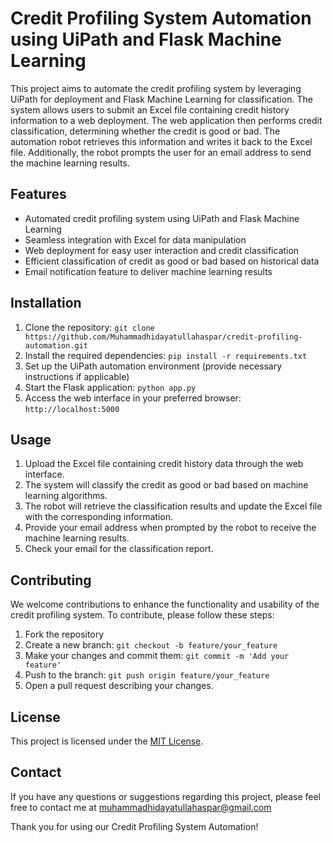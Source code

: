 # Credit Profiling System Automation using UiPath and Flask Machine Learning

This project aims to automate the credit profiling system by leveraging UiPath for deployment and Flask Machine Learning for classification. The system allows users to submit an Excel file containing credit history information to a web deployment. The web application then performs credit classification, determining whether the credit is good or bad. The automation robot retrieves this information and writes it back to the Excel file. Additionally, the robot prompts the user for an email address to send the machine learning results.

## Features
- Automated credit profiling system using UiPath and Flask Machine Learning
- Seamless integration with Excel for data manipulation
- Web deployment for easy user interaction and credit classification
- Efficient classification of credit as good or bad based on historical data
- Email notification feature to deliver machine learning results

## Installation
1. Clone the repository: `git clone https://github.com/Muhammadhidayatullahaspar/credit-profiling-automation.git`
2. Install the required dependencies: `pip install -r requirements.txt`
3. Set up the UiPath automation environment (provide necessary instructions if applicable)
4. Start the Flask application: `python app.py`
5. Access the web interface in your preferred browser: `http://localhost:5000`

## Usage
1. Upload the Excel file containing credit history data through the web interface.
2. The system will classify the credit as good or bad based on machine learning algorithms.
3. The robot will retrieve the classification results and update the Excel file with the corresponding information.
4. Provide your email address when prompted by the robot to receive the machine learning results.
5. Check your email for the classification report.

## Contributing
We welcome contributions to enhance the functionality and usability of the credit profiling system. To contribute, please follow these steps:
1. Fork the repository
2. Create a new branch: `git checkout -b feature/your_feature`
3. Make your changes and commit them: `git commit -m 'Add your feature'`
4. Push to the branch: `git push origin feature/your_feature`
5. Open a pull request describing your changes.

## License
This project is licensed under the [MIT License](LICENSE).

## Contact
If you have any questions or suggestions regarding this project, please feel free to contact me at muhammadhidayatullahaspar@gmail.com

Thank you for using our Credit Profiling System Automation!
